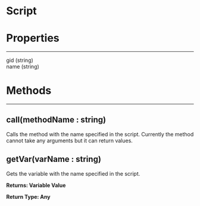 # Script
# Properties
---
gid (string)   
name (string)   

# Methods
---

## **call(methodName : string)**
Calls the method with the name specified in the script. Currently the method cannot take any arguments but it can return values.

## **getVar(varName : string)**
Gets the variable with the name specified in the script.
   
   
**Returns: Variable Value**
   
**Return Type: Any**